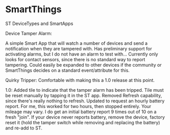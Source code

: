 # SmartThings
ST DeviceTypes and SmartApps

Device Tamper Alarm:

A simple Smart App that will watch a number of devices and send a notification when they are tampered with. Has preliminary support for activating alarms, but I do not have an alarm to test with...
Currently only looks for contact sensors, since there is no standard way to report tampering. Could easily be expanded to other devices if the community or SmartThings decides on a standard event/attribute for this.



Quirky Tripper:
Comfortable with making this a 1.0 release at this point.

1.0:
Added tile to indicate that the tamper alarm has been tripped. Tile must be reset manually by tapping it in the ST app.
Removed Refresh capability, since there's really nothing to refresh.
Updated to request an hourly battery report. For me, this worked for two hours, then stopped entirely. Your mileage may vary.
I do get an initial battery report 9 times out of 10 on a fresh "join".
If your device never reports battery, remove the device, factory reset it (hold the tamper switch while removing and replacing the battery) and re-add to ST.
